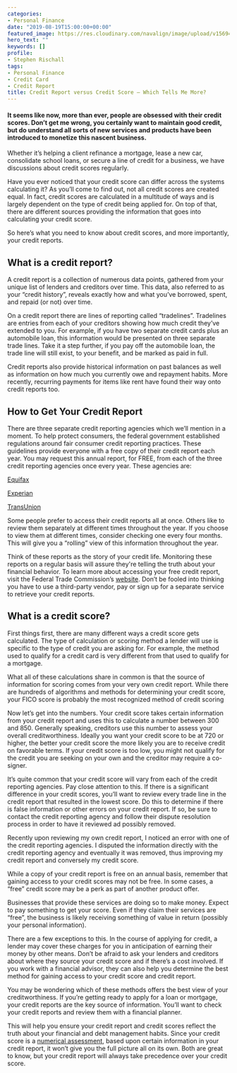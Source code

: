 ```yaml
---
categories:
- Personal Finance
date: "2019-08-19T15:00:00+00:00"
featured_image: https://res.cloudinary.com/navalign/image/upload/v1569427525/Credit_Report_vs_Credit_Score_nrtips.jpg
hero_text: ""
keywords: []
profile:
- Stephen Rischall
tags:
- Personal Finance
- Credit Card
- Credit Report
title: Credit Report versus Credit Score – Which Tells Me More?
---
```

#### It seems like now, more than ever, people are obsessed with their credit scores. Don’t get me wrong, you certainly want to maintain good credit, but do understand all sorts of new services and products have been introduced to monetize this nascent business.

Whether it’s helping a client refinance a mortgage, lease a new car, consolidate school loans, or secure a line of credit for a business, we have discussions about credit scores regularly.

Have you ever noticed that your credit score can differ across the systems calculating it? As you’ll come to find out, not all credit scores are created equal. In fact, credit scores are calculated in a multitude of ways and is largely dependent on the type of credit being applied for. On top of that, there are different sources providing the information that goes into calculating your credit score.

So here’s what you need to know about credit scores, and more importantly, your credit reports.

## What is a credit report?

A credit report is a collection of numerous data points, gathered from your unique list of lenders and creditors over time. This data, also referred to as your “credit history”, reveals exactly how and what you’ve borrowed, spent, and repaid (or not) over time.

On a credit report there are lines of reporting called “tradelines”. Tradelines are entries from each of your creditors showing how much credit they’ve extended to you. For example, if you have two separate credit cards plus an automobile loan, this information would be presented on three separate trade lines. Take it a step further, if you pay off the automobile loan, the trade line will still exist, to your benefit, and be marked as paid in full.

Credit reports also provide historical information on past balances as well as information on how much you currently owe and repayment habits. More recently, recurring payments for items like rent have found their way onto credit reports too.

## How to Get Your Credit Report

There are three separate credit reporting agencies which we’ll mention in a moment. To help protect consumers, the federal government established regulations around fair consumer credit reporting practices. These guidelines provide everyone with a free copy of their credit report each year. You may request this annual report, for FREE, from each of the three credit reporting agencies once every year. These agencies are:

[Equifax](http://www.equifax.com/ "Equifax")

[Experian](http://www.experian.com/ "Experian")

[TransUnion](http://www.transunion.com/ "TransUnion")

  
 Some people prefer to access their credit reports all at once. Others like to review them separately at different times throughout the year. If you choose to view them at different times, consider checking one every four months. This will give you a “rolling” view of this information throughout the year.

Think of these reports as the story of your credit life. Monitoring these reports on a regular basis will assure they're telling the truth about your financial behavior. To learn more about accessing your free credit report, visit the Federal Trade Commission’s [website](https://www.ftc.gov/faq/consumer-protection/get-my-free-credit-report). Don’t be fooled into thinking you have to use a third-party vendor, pay or sign up for a separate service to retrieve your credit reports.

## What is a credit score?

First things first, there are many different ways a credit score gets calculated. The type of calculation or scoring method a lender will use is specific to the type of credit you are asking for. For example, the method used to qualify for a credit card is very different from that used to qualify for a mortgage.

What all of these calculations share in common is that the source of information for scoring comes from your very own credit report. While there are hundreds of algorithms and methods for determining your credit score, your FICO score is probably the most recognized method of credit scoring

Now let’s get into the numbers. Your credit score takes certain information from your credit report and uses this to calculate a number between 300 and 850. Generally speaking, creditors use this number to assess your overall creditworthiness. Ideally you want your credit score to be at 720 or higher, the better your credit score the more likely you are to receive credit on favorable terms. If your credit score is too low, you might not qualify for the credit you are seeking on your own and the creditor may require a co-signer.

It’s quite common that your credit score will vary from each of the credit reporting agencies. Pay close attention to this. If there is a significant difference in your credit scores, you’ll want to review every trade line in the credit report that resulted in the lowest score. Do this to determine if there is false information or other errors on your credit report. If so, be sure to contact the credit reporting agency and follow their dispute resolution process in order to have it reviewed ad possibly removed.

Recently upon reviewing my own credit report, I noticed an error with one of the credit reporting agencies. I disputed the information directly with the credit reporting agency and eventually it was removed, thus improving my credit report and conversely my credit score.

While a copy of your credit report is free on an annual basis, remember that gaining access to your credit scores may not be free. In some cases, a “free” credit score may be a perk as part of another product offer.

Businesses that provide these services are doing so to make money. Expect to pay something to get your score. Even if they claim their services are “free”, the business is likely receiving something of value in return (possibly your personal information).

There are a few exceptions to this. In the course of applying for credit, a lender may cover these charges for you in anticipation of earning their money by other means. Don’t be afraid to ask your lenders and creditors about where they source your credit score and if there’s a cost involved. If you work with a financial advisor, they can also help you determine the best method for gaining access to your credit score and credit report.

You may be wondering which of these methods offers the best view of your creditworthiness. If you’re getting ready to apply for a loan or mortgage, your credit reports are the key source of information. You’ll want to check your credit reports and review them with a financial planner.

This will help you ensure your credit report and credit scores reflect the truth about your financial and debt management habits. Since your credit score is a [numerical assessment](https://navalign.com/updates/the-5-biggest-mistakes-people-make-with-their-first-million/ "numerical assessment"), based upon certain information in your credit report, it won’t give you the full picture all on its own. Both are great to know, but your credit report will always take precedence over your credit score.